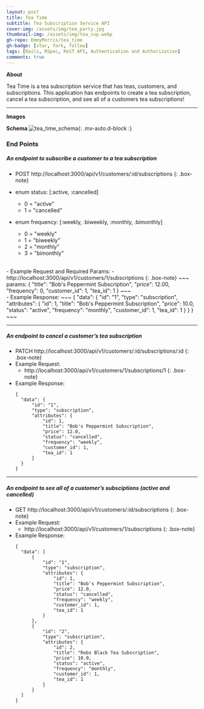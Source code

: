 ```yaml
---
layout: post
title: Tea Time
subtitle: Tea Subscription Service API
cover-img: /assets/img/tea_party.jpg
thumbnail-img: /assets/img/tea_cup.webp
gh-repo: EmmyMorris/tea_time
gh-badge: [star, fork, follow]
tags: [Rails, RSpec, ReST API, Authentication and Authorization]
comments: true
---
```


**About**

Tea Time is a tea subscription service that has teas, customers, and subscriptions. This application has endpoints to create a tea subscription, cancel a tea subscription, and see all of a customers tea subscriptions!

___


**Images**

**Schema**
![tea_time_schema](https://user-images.githubusercontent.com/77904287/151061358-e55d3af6-3c64-4790-8910-de5b78ff9351.png){: .mx-auto.d-block :}

### End Points
##### An endpoint to subscribe a customer to a tea subscription
 - POST http://localhost:3000/api/v1/customers/:id/subscriptions
{: .box-note}
- enum status: [:active, :cancelled]
  - 0 = "active"
  - 1 = "cancelled"


- enum frequency: [:weekly, :biweekly, :monthly, :bimonthly]
  - 0 = "weekly"
  - 1 = "biweekly"
  - 2 = "monthly"
  - 3 = "bimonthly"

<br>
- Example Request and Required Params:
  - http://localhost:3000/api/v1/customers/1/subscriptions
  {: .box-note}
~~~
  params: {
    "title": "Bob's Peppermint Subscription",
    "price": 12.00,
    "frequency": 0,
    "customer_id": 1,
    "tea_id": 1
  }
  ~~~
<br>
- Example Response:
~~~
{
  "data": {
      "id": "1",
      "type": "subscription",
      "attributes": {
          "id": 1,
          "title": "Bob's Peppermint Subscription",
          "price": 10.0,
          "status": "active",
          "frequency": "monthly",
          "customer_id": 1,
          "tea_id": 1
      }
  }
}
~~~

---

##### An endpoint to cancel a customer’s tea subscription
  - PATCH http://localhost:3000/api/v1/customers/:id/subscriptions/:id
  {: .box-note}
- Example Request:
  - http://localhost:3000/api/v1/customers/1/subscriptions/1
  {: .box-note}
- Example Response:
  ~~~
  {
    "data": {
        "id": "1",
        "type": "subscription",
        "attributes": {
            "id": 1,
            "title": "Bob's Peppermint Subscription",
            "price": 12.0,
            "status": "cancelled",
            "frequency": "weekly",
            "customer_id": 1,
            "tea_id": 1
        }
    }
  }
  ~~~

---

##### An endpoint to see all of a customer’s subsciptions (active and cancelled)
  - GET http://localhost:3000/api/v1/customers/:id/subscriptions
  {: .box-note}
- Example Request:
  - http://localhost:3000/api/v1/customers/1/subscriptions
  {: .box-note}
- Example Response:
  ~~~
  {
    "data": [
        {
            "id": "1",
            "type": "subscription",
            "attributes": {
                "id": 1,
                "title": "Bob's Peppermint Subscription",
                "price": 12.0,
                "status": "cancelled",
                "frequency": "weekly",
                "customer_id": 1,
                "tea_id": 1
            }
        },
        {
            "id": "2",
            "type": "subscription",
            "attributes": {
                "id": 2,
                "title": "Robs Black Tea Subscription",
                "price": 10.0,
                "status": "active",
                "frequency": "monthly",
                "customer_id": 1,
                "tea_id": 1
            }
        }
    ]
  }
  ~~~
